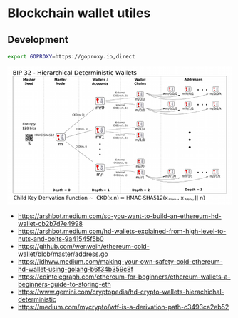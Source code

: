 # Blockchain wallet utiles


## Development

```bash
export GOPROXY=https://goproxy.io,direct
```

![](wallet.png)

* https://arshbot.medium.com/so-you-want-to-build-an-ethereum-hd-wallet-cb2b7d7e4998
* https://arshbot.medium.com/hd-wallets-explained-from-high-level-to-nuts-and-bolts-9a41545f5b0
* https://github.com/wenweih/ethereum-cold-wallet/blob/master/address.go
* https://idhww.medium.com/making-your-own-safety-cold-ethereum-hd-wallet-using-golang-b6f34b359c8f
* https://cointelegraph.com/ethereum-for-beginners/ethereum-wallets-a-beginners-guide-to-storing-eth
* https://www.gemini.com/cryptopedia/hd-crypto-wallets-hierachichal-deterministic
* https://medium.com/mycrypto/wtf-is-a-derivation-path-c3493ca2eb52